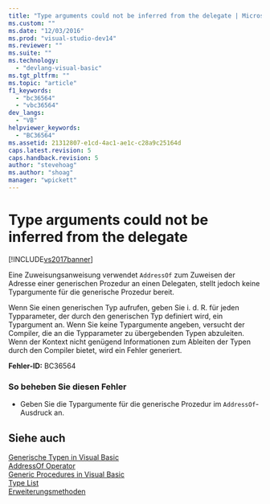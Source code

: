 ```yaml
---
title: "Type arguments could not be inferred from the delegate | Microsoft Docs"
ms.custom: ""
ms.date: "12/03/2016"
ms.prod: "visual-studio-dev14"
ms.reviewer: ""
ms.suite: ""
ms.technology: 
  - "devlang-visual-basic"
ms.tgt_pltfrm: ""
ms.topic: "article"
f1_keywords: 
  - "bc36564"
  - "vbc36564"
dev_langs: 
  - "VB"
helpviewer_keywords: 
  - "BC36564"
ms.assetid: 21312807-e1cd-4ac1-ae1c-c28a9c25164d
caps.latest.revision: 5
caps.handback.revision: 5
author: "stevehoag"
ms.author: "shoag"
manager: "wpickett"
---
```

# Type arguments could not be inferred from the delegate
[!INCLUDE[vs2017banner](../../../visual-basic/developing-apps/includes/vs2017banner.md)]

Eine Zuweisungsanweisung verwendet `AddressOf` zum Zuweisen der Adresse einer generischen Prozedur an einen Delegaten, stellt jedoch keine Typargumente für die generische Prozedur bereit.  
  
 Wenn Sie einen generischen Typ aufrufen, geben Sie i. d. R. für jeden Typparameter, der durch den generischen Typ definiert wird, ein Typargument an.  Wenn Sie keine Typargumente angeben, versucht der Compiler, die an die Typparameter zu übergebenden Typen abzuleiten.  Wenn der Kontext nicht genügend Informationen zum Ableiten der Typen durch den Compiler bietet, wird ein Fehler generiert.  
  
 **Fehler\-ID:** BC36564  
  
### So beheben Sie diesen Fehler  
  
-   Geben Sie die Typargumente für die generische Prozedur im `AddressOf`\-Ausdruck an.  
  
## Siehe auch  
 [Generische Typen in Visual Basic](../../../visual-basic/programming-guide/language-features/data-types/generic-types.md)   
 [AddressOf Operator](../../../visual-basic/language-reference/operators/addressof-operator.md)   
 [Generic Procedures in Visual Basic](../../../visual-basic/programming-guide/language-features/data-types/generic-procedures.md)   
 [Type List](../../../visual-basic/language-reference/statements/type-list.md)   
 [Erweiterungsmethoden](../../../visual-basic/programming-guide/language-features/procedures/extension-methods.md)